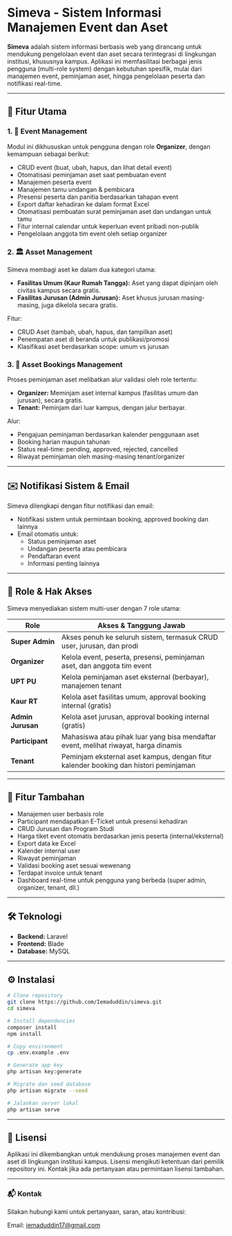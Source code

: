 # Simeva - Sistem Informasi Manajemen Event dan Aset

**Simeva** adalah sistem informasi berbasis web yang dirancang untuk mendukung pengelolaan event dan aset secara terintegrasi di lingkungan institusi, khususnya kampus. Aplikasi ini memfasilitasi berbagai jenis pengguna (multi-role system) dengan kebutuhan spesifik, mulai dari manajemen event, peminjaman aset, hingga pengelolaan peserta dan notifikasi real-time.

---

## 🚀 Fitur Utama

### 1. 🎯 Event Management

Modul ini dikhususkan untuk pengguna dengan role **Organizer**, dengan kemampuan sebagai berikut:

-   CRUD event (buat, ubah, hapus, dan lihat detail event)
-   Otomatisasi peminjaman aset saat pembuatan event
-   Manajemen peserta event
-   Manajemen tamu undangan & pembicara
-   Presensi peserta dan panitia berdasarkan tahapan event
-   Export daftar kehadiran ke dalam format Excel
-   Otomatisasi pembuatan surat peminjaman aset dan undangan untuk tamu
-   Fitur internal calendar untuk keperluan event pribadi non-publik
-   Pengelolaan anggota tim event oleh setiap organizer

### 2. 🏛️ Asset Management

Simeva membagi aset ke dalam dua kategori utama:

-   **Fasilitas Umum (Kaur Rumah Tangga):** Aset yang dapat dipinjam oleh civitas kampus secara gratis.
-   **Fasilitas Jurusan (Admin Jurusan):** Aset khusus jurusan masing-masing, juga dikelola secara gratis.

Fitur:

-   CRUD Aset (tambah, ubah, hapus, dan tampilkan aset)
-   Penempatan aset di beranda untuk publikasi/promosi
-   Klasifikasi aset berdasarkan scope: umum vs jurusan

### 3. 📅 Asset Bookings Management

Proses peminjaman aset melibatkan alur validasi oleh role tertentu:

-   **Organizer:** Meminjam aset internal kampus (fasilitas umum dan jurusan), secara gratis.
-   **Tenant:** Peminjam dari luar kampus, dengan jalur berbayar.

Alur:

-   Pengajuan peminjaman berdasarkan kalender penggunaan aset
-   Booking harian maupun tahunan
-   Status real-time: pending, approved, rejected, cancelled
-   Riwayat peminjaman oleh masing-masing tenant/organizer

---

## ✉️ Notifikasi Sistem & Email

Simeva dilengkapi dengan fitur notifikasi dan email:

-   Notifikasi sistem untuk permintaan booking, approved booking dan lainnya
-   Email otomatis untuk:
    -   Status peminjaman aset
    -   Undangan peserta atau pembicara
    -   Pendaftaran event
    -   Informasi penting lainnya

---

## 👥 Role & Hak Akses

Simeva menyediakan sistem multi-user dengan 7 role utama:

| Role              | Akses & Tanggung Jawab                                                               |
| ----------------- | ------------------------------------------------------------------------------------ |
| **Super Admin**   | Akses penuh ke seluruh sistem, termasuk CRUD user, jurusan, dan prodi                |
| **Organizer**     | Kelola event, peserta, presensi, peminjaman aset, dan anggota tim event              |
| **UPT PU**        | Kelola peminjaman aset eksternal (berbayar), manajemen tenant                        |
| **Kaur RT**       | Kelola aset fasilitas umum, approval booking internal (gratis)                       |
| **Admin Jurusan** | Kelola aset jurusan, approval booking internal (gratis)                              |
| **Participant**   | Mahasiswa atau pihak luar yang bisa mendaftar event, melihat riwayat, harga dinamis  |
| **Tenant**        | Peminjam eksternal aset kampus, dengan fitur kalender booking dan histori peminjaman |

---

## 🧩 Fitur Tambahan

-   Manajemen user berbasis role
-   Participant mendapatkan E-Ticket untuk presensi kehadiran
-   CRUD Jurusan dan Program Studi
-   Harga tiket event otomatis berdasarkan jenis peserta (internal/eksternal)
-   Export data ke Excel
-   Kalender internal user
-   Riwayat peminjaman
-   Validasi booking aset sesuai wewenang
-   Terdapat invoice untuk tenant
-   Dashboard real-time untuk pengguna yang berbeda (super admin, organizer, tenant, dll.)

---

## 🛠️ Teknologi

-   **Backend:** Laravel
-   **Frontend:** Blade
-   **Database:** MySQL

---

## ⚙️ Instalasi

```bash
# Clone repository
git clone https://github.com/Iemaduddin/simeva.git
cd simeva

# Install dependencies
composer install
npm install

# Copy environment
cp .env.example .env

# Generate app key
php artisan key:generate

# Migrate dan seed database
php artisan migrate --seed

# Jalankan server lokal
php artisan serve
```

---

## 📄 Lisensi

Aplikasi ini dikembangkan untuk mendukung proses manajemen event dan aset di lingkungan institusi kampus. Lisensi mengikuti ketentuan dari pemilik repository ini. Kontak jika ada pertanyaan atau permintaan lisensi tambahan.

---

### 📬 Kontak

Silakan hubungi kami untuk pertanyaan, saran, atau kontribusi:

Email: iemaduddin17@gmail.com
